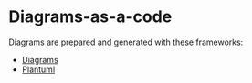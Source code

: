 # Diagrams-as-a-code

Diagrams are prepared and generated with these frameworks:
* [Diagrams](https://diagrams.mingrammer.com/)
* [Plantuml](https://plantuml.com/)

